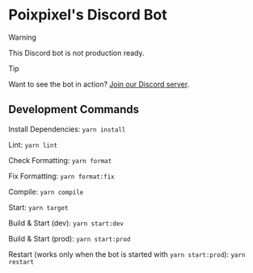 # Poixpixel's Discord Bot

> [!WARNING]
> This Discord bot is not production ready.

> [!TIP]
> Want to see the bot in action? [Join our Discord server](https://discord.gg/KRTGjxx7gY).

## Development Commands

Install Dependencies: ``yarn install``

Lint: ``yarn lint``

Check Formatting: ``yarn format``

Fix Formatting: ``yarn format:fix``

Compile: ``yarn compile``

Start: ``yarn target``

Build & Start (dev): ``yarn start:dev``

Build & Start (prod): ``yarn start:prod``

Restart (works only when the bot is started with ``yarn start:prod``): ``yarn restart``
